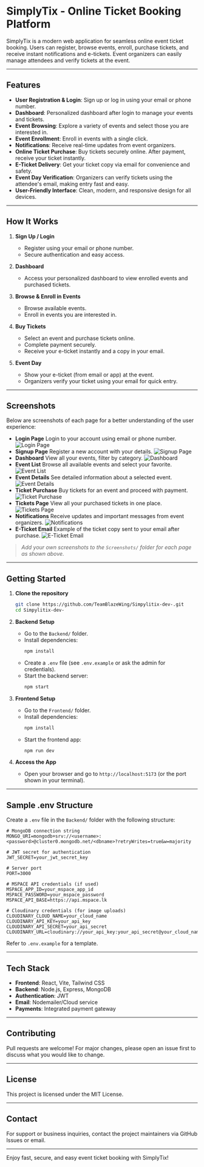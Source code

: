 # SimplyTix - Online Ticket Booking Platform

SimplyTix is a modern web application for seamless online event ticket booking. Users can register, browse events, enroll, purchase tickets, and receive instant notifications and e-tickets. Event organizers can easily manage attendees and verify tickets at the event.

---

## Features

- **User Registration & Login**: Sign up or log in using your email or phone number.
- **Dashboard**: Personalized dashboard after login to manage your events and tickets.
- **Event Browsing**: Explore a variety of events and select those you are interested in.
- **Event Enrollment**: Enroll in events with a single click.
- **Notifications**: Receive real-time updates from event organizers.
- **Online Ticket Purchase**: Buy tickets securely online. After payment, receive your ticket instantly.
- **E-Ticket Delivery**: Get your ticket copy via email for convenience and safety.
- **Event Day Verification**: Organizers can verify tickets using the attendee's email, making entry fast and easy.
- **User-Friendly Interface**: Clean, modern, and responsive design for all devices.

---

## How It Works

1. **Sign Up / Login**
   - Register using your email or phone number.
   - Secure authentication and easy access.

2. **Dashboard**
   - Access your personalized dashboard to view enrolled events and purchased tickets.

3. **Browse & Enroll in Events**
   - Browse available events.
   - Enroll in events you are interested in.

4. **Buy Tickets**
   - Select an event and purchase tickets online.
   - Complete payment securely.
   - Receive your e-ticket instantly and a copy in your email.

5. **Event Day**
   - Show your e-ticket (from email or app) at the event.
   - Organizers verify your ticket using your email for quick entry.

---

## Screenshots

Below are screenshots of each page for a better understanding of the user experience:

- **Login Page**
  Login to your account using email or phone number.
  ![Login Page](Screenshots/login.png)
- **Signup Page**
  Register a new account with your details.
  ![Signup Page](Screenshots/signup.png)
- **Dashboard**
  View all your events, filter by category.
![Dashboard](Screenshots/dashboard.png)
- **Event List**
  Browse all available events and select your favorite.
  ![Event List](Screenshots/Event.png)
- **Event Details**
  See detailed information about a selected event.
  ![Event Details](Screenshots/event_data.png)
- **Ticket Purchase**
  Buy tickets for an event and proceed with payment.
  ![Ticket Purchase](Screenshots/buy_tickets.png)
- **Tickets Page**
  View all your purchased tickets in one place.
  ![Tickets Page](Screenshots/tickets.png)
- **Notifications**
  Receive updates and important messages from event organizers.
  ![Notifications](Screenshots/notifications.png)
- **E-Ticket Email**
  Example of the ticket copy sent to your email after purchase.
  ![E-Ticket Email](Screenshots/email-ticket.png)

> _Add your own screenshots to the `Screenshots/` folder for each page as shown above._

---

## Getting Started

1. **Clone the repository**
   ```sh
   git clone https://github.com/TeamBlazeWing/Simpylitix-dev-.git
   cd Simpylitix-dev-
   ```

2. **Backend Setup**
   - Go to the `Backend/` folder.
   - Install dependencies:
     ```sh
     npm install
     ```
   - Create a `.env` file (see `.env.example` or ask the admin for credentials).
   - Start the backend server:
     ```sh
     npm start
     ```

3. **Frontend Setup**
   - Go to the `Frontend/` folder.
   - Install dependencies:
     ```sh
     npm install
     ```
   - Start the frontend app:
     ```sh
     npm run dev
     ```

4. **Access the App**
   - Open your browser and go to `http://localhost:5173` (or the port shown in your terminal).

---

## Sample .env Structure

Create a `.env` file in the `Backend/` folder with the following structure:

```env
# MongoDB connection string
MONGO_URI=mongodb+srv://<username>:<password>@cluster0.mongodb.net/<dbname>?retryWrites=true&w=majority

# JWT secret for authentication
JWT_SECRET=your_jwt_secret_key

# Server port
PORT=3000

# MSPACE API credentials (if used)
MSPACE_APP_ID=your_mspace_app_id
MSPACE_PASSWORD=your_mspace_password
MSPACE_API_BASE=https://api.mspace.lk

# Cloudinary credentials (for image uploads)
CLOUDINARY_CLOUD_NAME=your_cloud_name
CLOUDINARY_API_KEY=your_api_key
CLOUDINARY_API_SECRET=your_api_secret
CLOUDINARY_URL=cloudinary://your_api_key:your_api_secret@your_cloud_name
```

Refer to `.env.example` for a template.

---

## Tech Stack
- **Frontend**: React, Vite, Tailwind CSS
- **Backend**: Node.js, Express, MongoDB
- **Authentication**: JWT
- **Email**: Nodemailer/Cloud service
- **Payments**: Integrated payment gateway

---

## Contributing
Pull requests are welcome! For major changes, please open an issue first to discuss what you would like to change.

---

## License
This project is licensed under the MIT License.

---

## Contact
For support or business inquiries, contact the project maintainers via GitHub Issues or email.

---

Enjoy fast, secure, and easy event ticket booking with SimplyTix!
